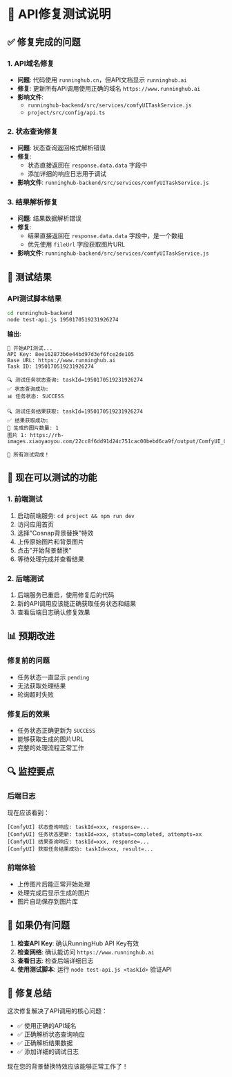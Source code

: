 # 🔧 API修复测试说明

## ✅ 修复完成的问题

### 1. API域名修复
- **问题**: 代码使用 `runninghub.cn`，但API文档显示 `runninghub.ai`
- **修复**: 更新所有API调用使用正确的域名 `https://www.runninghub.ai`
- **影响文件**: 
  - `runninghub-backend/src/services/comfyUITaskService.js`
  - `project/src/config/api.ts`

### 2. 状态查询修复
- **问题**: 状态查询返回格式解析错误
- **修复**: 
  - 状态直接返回在 `response.data.data` 字段中
  - 添加详细的响应日志用于调试
- **影响文件**: `runninghub-backend/src/services/comfyUITaskService.js`

### 3. 结果解析修复
- **问题**: 结果数据解析错误
- **修复**: 
  - 结果直接返回在 `response.data.data` 字段中，是一个数组
  - 优先使用 `fileUrl` 字段获取图片URL
- **影响文件**: `runninghub-backend/src/services/comfyUITaskService.js`

## 🧪 测试结果

### API测试脚本结果
```bash
cd runninghub-backend
node test-api.js 1950170519231926274
```

**输出**:
```
🚀 开始API测试...
API Key: 8ee162873b6e44bd97d3ef6fce2de105
Base URL: https://www.runninghub.ai
Task ID: 1950170519231926274

🔍 测试任务状态查询: taskId=1950170519231926274
✅ 状态查询成功:
📊 任务状态: SUCCESS

🔍 测试任务结果获取: taskId=1950170519231926274
✅ 结果获取成功:
📸 生成的图片数量: 1
图片 1: https://rh-images.xiaoyaoyou.com/22cc8f6dd91d24c751cac00bebd6ca9f/output/ComfyUI_00006_phgnn_1753791983.png

🎉 所有测试完成！
```

## 🎯 现在可以测试的功能

### 1. 前端测试
1. 启动前端服务: `cd project && npm run dev`
2. 访问应用首页
3. 选择"Cosnap背景替换"特效
4. 上传原始图片和背景图片
5. 点击"开始背景替换"
6. 等待处理完成并查看结果

### 2. 后端测试
1. 后端服务已重启，使用修复后的代码
2. 新的API调用应该能正确获取任务状态和结果
3. 查看后端日志确认修复效果

## 📊 预期改进

### 修复前的问题
- 任务状态一直显示 `pending`
- 无法获取处理结果
- 轮询超时失败

### 修复后的效果
- 任务状态正确更新为 `SUCCESS`
- 能够获取生成的图片URL
- 完整的处理流程正常工作

## 🔍 监控要点

### 后端日志
现在应该看到：
```
[ComfyUI] 状态查询响应: taskId=xxx, response=...
[ComfyUI] 任务状态更新: taskId=xxx, status=completed, attempts=xx
[ComfyUI] 结果查询响应: taskId=xxx, response=...
[ComfyUI] 获取任务结果成功: taskId=xxx, result=...
```

### 前端体验
- 上传图片后能正常开始处理
- 处理完成后显示生成的图片
- 图片自动保存到图片库

## 🚨 如果仍有问题

1. **检查API Key**: 确认RunningHub API Key有效
2. **检查网络**: 确认能访问 `https://www.runninghub.ai`
3. **查看日志**: 检查后端详细日志
4. **使用测试脚本**: 运行 `node test-api.js <taskId>` 验证API

## 🎉 修复总结

这次修复解决了API调用的核心问题：
- ✅ 使用正确的API域名
- ✅ 正确解析状态查询响应
- ✅ 正确解析结果数据
- ✅ 添加详细的调试日志

现在您的背景替换特效应该能够正常工作了！